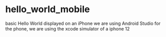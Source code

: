 # hello_world_mobile
basic Hello World displayed on an iPhone
we are using Android Studio 
for the phone, we are using the xcode simulator of a iphone 12
